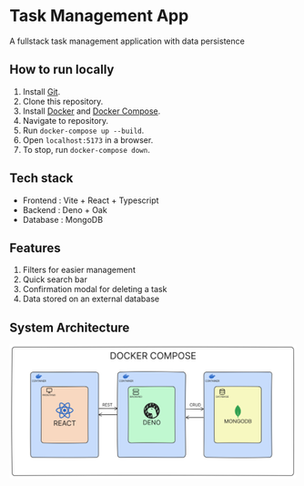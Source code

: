 # Task Management App

A fullstack task management application with data persistence

## How to run locally

1. Install [Git](https://git-scm.com/book/en/v2/Getting-Started-Installing-Git).
2. Clone this repository.
3. Install [Docker](https://docs.docker.com/engine/install/) and [Docker Compose](https://docs.docker.com/compose/install/).
4. Navigate to repository.
5. Run `docker-compose up --build`.
6. Open `localhost:5173` in a browser.
7. To stop, run `docker-compose down`.

## Tech stack

* Frontend : Vite + React + Typescript
* Backend : Deno + Oak
* Database : MongoDB

## Features

1. Filters for easier management
2. Quick search bar
3. Confirmation modal for deleting a task
4. Data stored on an external database

## System Architecture

![system-architecture.png](system-architecture.png)